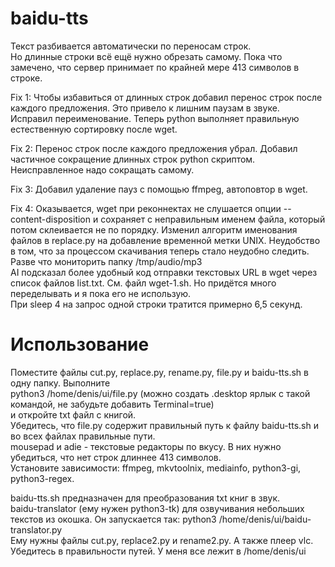 # baidu-tts

Текст разбивается автоматически по переносам строк.   
Но длинные строки всё ещё нужно обрезать самому. Пока что замечено, что сервер принимает по крайней мере 413 символов в строке.   

Fix 1: Чтобы избавиться от длинных строк добавил перенос строк после каждого предложения. Это привело к лишним паузам в звуке.   
Исправил переименование. Теперь python выполняет правильную естественную сортировку после wget.   

Fix 2: Перенос строк после каждого предложения убрал. Добавил частичное сокращение длинных строк python скриптом. Неисправленное надо сокращать самому.   

Fix 3: Добавил удаление пауз с помощью ffmpeg, автоповтор в wget.   

Fix 4: Оказывается, wget при реконнектах не слушается опции --content-disposition и сохраняет с неправильным именем файла, который потом склеивается не по порядку. Изменил алгоритм именования файлов в replace.py на добавление временной метки UNIX. Неудобство в том, что за процессом скачивания теперь стало неудобно следить. Разве что мониторить папку /tmp/audio/mp3   
AI подсказал более удобный код отправки текстовых URL в wget через список файлов list.txt. См. файл wget-1.sh. Но придётся много переделывать и я пока его не использую.   
При sleep 4 на запрос одной строки тратится примерно 6,5 секунд.   

# Использование
Поместите файлы cut.py, replace.py, rename.py, file.py и baidu-tts.sh в одну папку. Выполните   
python3 /home/denis/ui/file.py (можно создать .desktop ярлык с такой командой, не забудьте добавить Terminal=true)   
и откройте txt файл с книгой.   
Убедитесь, что file.py содержит правильный путь к файлу baidu-tts.sh и во всех файлах правильные пути.   
mousepad и adie - текстовые редакторы по вкусу. В них нужно убедиться, что нет строк длиннее 413 символов.   
Установите зависимости: ffmpeg, mkvtoolnix, mediainfo, python3-gi, python3-regex.   

baidu-tts.sh предназначен для преобразования txt книг в звук.   
baidu-translator (ему нужен python3-tk) для озвучивания небольших текстов из окошка. Он запускается так: python3 /home/denis/ui/baidu-translator.py   
Ему нужны файлы cut.py, replace2.py и rename2.py. А также плеер vlc.   
Убедитесь в правильности путей. У меня все лежит в /home/denis/ui   
